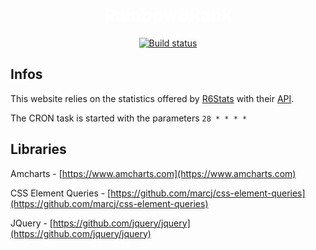 <a style="color: white; text-decoration:none;" href="https://rainbow.mrcraftcod.fr"><h1 align="center">Rainbow6Rank</h1></a>
<p align="center">
    <a alt="Build Status" href="https://travis-ci.com/MrCraftCod/Rainbow6Rank"><img alt="Build status" src="https://travis-ci.com/MrCraftCod/Rainbow6Rank.svg?token=s5BJCJ6gyoT4Yw4fxy1J&branch=master"/></a>
</p>

## Infos
This website relies on the statistics offered by [R6Stats](https://r6stats.com/) with their [API](https://dev.r6stats.com/docs/).

The CRON task is started with the parameters ```28 * * * *```

## Libraries
Amcharts - [https://www.amcharts.com](https://www.amcharts.com)

CSS Element Queries - [https://github.com/marcj/css-element-queries](https://github.com/marcj/css-element-queries)

JQuery - [https://github.com/jquery/jquery](https://github.com/jquery/jquery)
